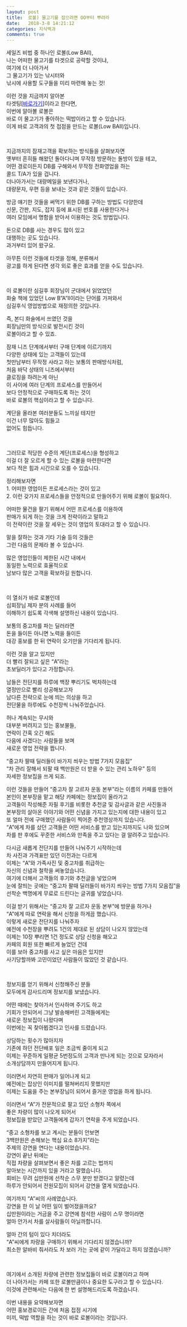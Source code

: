 ```yaml
---
layout: post
title:  로볼) 물고기를 잡으려면 OO부터 뿌려라
date:   2018-3-8 14:21:12
categories: 지식백과
comments: true
---
```




<p>세일즈 비법 중 하나인 로볼(Low BAll),<br>나는 어떠한 물고기를 타겟으로 공략할 것이냐,<br>여기에 더 나아가서<br> 그 물고기가 있는 낚시터와<br> 낚시에 사용할 도구들을 미리 마련해 놓는 것!</p>
<p>이런 것을 지금까지 알아본<br> 타겟팅[<a href="https://news.leevra.com/6"><span style="color: rgb(0, 0, 255);"><u>바로가기</u></span></a>]이라고 한다면,<br>이번에 알아볼 로볼은<br> 바로 이 물고기가 좋아하는 떡밥이라고 할 수 있습니다.<br>이게 바로 고객과의 첫 접점을 만드는 로볼(Low BAll)입니다.</p>


<br><img class="image" src="/images/1234234.png" alt=""/><br>




<p>지금까지의 잠재고객을 확보하는 방식들을 살펴보자면<br> 옛부터 흔히들 해왔던 돌아다니며 무작정 방문하는 돌방이 있을 테고,<br>어떤 경로이든지 DB를 구해와서 무작정 전화영업을 하는<br> 콜드 T/A가 있을 겁니다.<br>더나아가서는 대량메일을 보낸다거나,<br>대량문자, 우편 등을 보내는 것과 같은 것들이 있습니다.</p>
<p>방금 얘기한 것들을 써먹기 위한 DB를 구하는 방법도 다양한데<br> 신문, 간판, 지도, 잡지 등에 표시된 번호를 사용한다거나<br> 여러 모임에서 명함을 받아서 이용하는 것도 방법입니다.</p>
<p>돈으로 DB를 사는 경우도 많이 있고<br> 대행하는 곳도 있습니다.<br>과거부터 있어 왔구요.</p>
<p>아무튼 이런 것들에 타겟을 정해, 분류해서<br> 광고를 하게 된다면 생각 외로 좋은 효과를 얻을 수도 있습니다.</p>



<br><img class="image" src="/images/252523543.png" alt=""/><br>

<p>이 로볼이란 심길후 회장님이 군대에서 읽었었던<br> 화술 책에 있었던 Low B”A”ll이라는 단어를 가져와서<br> 심길후식 영업방법으로 재정의한 것입니다.</p>
<p>즉, 본디 화술에서 쓰였던 것을<br> 회장님만의 방식으로 발전시킨 것이<br> 로볼이라고 할 수 있죠.</p>
<p>잠재 니즈 단계에서부터 구매 단계에 이르기까지<br> 다양한 상태에 있는 고객들이 있는데<br> 첫만남부터 무작정 사라고 하는 보통의 판매방식처럼,<br>처음 바닥 상태의 니즈에서부터<br> 클로징을 하려는게 아닌<br> 이 사이에 여러 단계의 프로세스를 만들어서<br> 보다 안정적으로 구매하도록 하는 것이<br> 바로 로볼의 핵심이라고 할 수 있습니다.</p>
<p>계단을 올라본 여러분들도 느끼실 테지만<br> 이건 너무 많아도 힘들고<br> 없어도 힘듭니다.</p>



<br><img class="image" src="/images/35253252.png" alt=""/><br>

<p>그러므로 적당한 수준의 계단(프로세스)을 형성하고<br> 이걸 더 잘 오르게 할 수 있는 로볼을 마련한다면<br> 보다 적은 힘과 시간으로 오를 수 있습니다.</p>
<p>정리해보자면<br>1. 어떠한 영업이든 프로세스라는 것이 있고<br>2. 이런 갖가지 프로세스들을 안정적으로 만들어주기 위해 로볼이 필요하다.</p>
<p>어떠한 물건을 팔기 위해서 어떤 프로세스를 이용하여<br> 판매가 되게 하는 것을 크게 전략이라고 말하고<br> 이 전략이란 것을 잘 세우는 것이 영업의 토대라고 할 수 있습니다.</p>
<p>말을 잘하는 것과 기타 기술 등의 것들은<br> 그런 다음의 문제라 볼 수 있습니다.</p>
<p>많은 영업인들이 제한된 시간 내에서<br> 동일한 노력으로 효율적으로<br> 남보다 많은 고객을 확보하길 원합니다.</p>


<br><img class="image" src="/images/42462452.png" alt=""/><br>


<p>이 열쇠가 바로 로볼인데<br> 심회장님 제자 분의 사례를 들어<br> 이해하기 쉽도록 각색해 설명하신 내용이 있습니다.</p>
<p>보통의 중고차를 파는 딜러라면<br> 돈을 들이든 아니면 노력을 들이든<br> 대강 홍보를 한 뒤 연락이 오기만을 기다리게 됩니다.</p>
<p>이런 것을 알고 있지만<br> 더 빨리 잘되고 싶은 “A”라는<br> 초보딜러가 있다고 가정합니다.</p>
<p>남들은 전단지를 하루에 백장 뿌리기도 벅차하는데<br> 열정만으로 빨리 성공해보고자<br> 남다른 전략으로 눈에 띄는 의상을 하고<br> 전단물을 하루에도 수천장씩 나눠주었습니다.</p>
<p>허나 계속되는 무시와<br> 대부분 버려지고 있는 홍보물들,<br>연락이 간혹 오긴 해도<br> 다음에 사겠다는 사람들을 보며<br> 새로운 영업 전략을 짭니다.</p>
<p>“중고차 팔때 딜러들이 바가지 씌우는 방법 7가지 모음집”<br> “차 관리 잘해서 되팔 때 백만원은 더 받을 수 있는 관리 노하우” 등의<br> 자세한 정보집을 쓰게 되죠.</p>
<p>이런 것들을 만들어 “중고차 잘 고르자 운동 본부”라는 이름의 카페를 만들어<br> 본인이 본부장을 맡고 해당 카페에는 정보집이 올라가고<br> 고객들이 작성해준 자필 후기를 비롯한 추천글 및 감사글과 같은 사진들과<br> 본부장의 살아온 이야기와 어떤 신념을 가지고 있는지에 대한 내용이 있고<br> 또 얼마 전에 구매했던 사람들이 찍어준 추천영상까지 있습니다.<br>“A”에게 차를 샀던 고객들은 어떤 서비스를 받고 있는지까지도 나와 있으며<br> 차를 판 후에도 꾸준한 서비스와 만족을 주고 있다는 걸 알려주고 있습니다.</p>
<p>다시금 새롭게 전단지를 만들어 나눠주기 시작하는데<br> 차 사진과 가격표만 있던 이전과는 다르게<br> 이제는 “A”와 가족사진 및 중고차를 취급하는<br> 자신의 신념과 철학을 써놓았습니다.<br>여기에 더해서 고객들의 후기와 추천글을 넣었으며<br> 눈에 잘띄는 곳에는 “중고차 팔때 딜러들이 바가지 씌우는 방법 7가지 모음집”을<br> 선착순 백명에게 무료로 드린다는 글귀를 넣었습니다.</p>
<p>이걸 받기 위해서는 “중고차 잘 고르자 운동 본부”에 방문을 하거나<br>“A”에게 따로 연락을 해서 신청을 하게끔 했습니다.<br>이렇게 새로운 전단지를 나눠주자<br> 예전에 수천장을 뿌려도 1건의 제대로 된 상담이 나오지 않았는데<br> 이제는 10장 뿌리면 1건 정도로 상담 신청을 해오고<br> 카페의 회원 또한 빠르게 늘었던 건데<br> 이를 보아 중고차를 사고 싶은 마음은 있지만<br> 사기당할까봐 고민이었던 사람들이 많았던 것 같습니다.</p>

<br><img class="image" src="/images/532342353.png" alt=""/><br>



<p>정보지를 얻기 위해서 신청해주신 분들<br> 모두에게 감사드리며 정보지를 보냈습니다.</p>
<p>어떤 때에는 찾아가서 인사하며 주기도 하고<br> 기회가 안되어서 그냥 발송해버린 고객들에게는<br> 새로운 정보집이 나왔다며<br> 이번에는 꼭 찾아뵙겠다고 인사를 드렸습니다.</p>
<p>상담하는 횟수가 많아지자<br> 기존에 하던 전단배포 일은 조금씩 줄이게 되고<br> 이제는 꾸준하게 일평균 5번정도의 고객과 만나게 되는 것으로 모자라서<br> 소개상담까지 만들어지게 됩니다.</p>
<p>이러면서 자연히 판매가 일어나게 되고<br> 예전에는 잡상인 이미지를 떨쳐버리지 못했지만<br> 이제는 도움을 주는 본부장님이 되어서 즐거운 영업을 하게 됩니다.</p>
<p>이러면서 “A”가 전문적으로 팔고 있던 소형차 쪽에서<br> 좋은 차량이 많이 나오게 되어서<br> 정보집을 받았던 고객들에게 갑자기 연락을 주게 되었습니다.</p>
<p>“중고 소형차를 보고 계시는 분들이 안보면<br>3백만원은 손해보는 핵심 요소 8가지”라는<br> 주제의 강연을 연다는 내용이었습니다.<br>강연이 끝난 뒤에는<br> 직접 차량을 살펴보면서 좋은 차를 고르는 법까지<br> 알아보는 시간까지 있을 거라고 말했습니다.<br>회비는 무려 십만원에 선착순 스무 분만 받겠다고 알렸는데<br> 하루가 안되어서 전원모집이 되어서 강연을 열게 되었습니다.</p>
<p>여기까지 “A”씨의 사례였습니다.<br>강연을 한 이 날 어떤 일이 벌어졌을까요?<br>십만원이라는 거금을 주고 강연에 참석한 사람이 스무 명이라면<br> 얼마 안가서 차를 살사람들이 아닐까합니다.</p>
<p>얼마 간의 텀이 있다 치더라도<br>“A”씨에게 차량을 구매하기 위해서 기다리지 않겠습니까?<br>최소한 알바비 줘서라도 차 보러 가는 곳에 같이 가달라고 하지 않겠습니까?</p>



<br><img class="image" src="/images/63424234.png" alt=""/><br>

<p>여기에서 소개된 차량에 관련한 정보집들이 바로 로볼이라고 하며<br> 더 나아가서는 카페 또한 로볼만큼이나 중요한 도구라고 할 수 있습니다.<br>이것에 관련해서는 다음에 한 번 설명해드리도록 하겠습니다.</p>
<p>이번 내용을 요약해보자면<br> 어떤 홍보경로이든 간에 처음 접점 시기에<br> 미끼, 떡밥 역할을 하는 것이 바로 로볼이라는 것입니다.</p>
